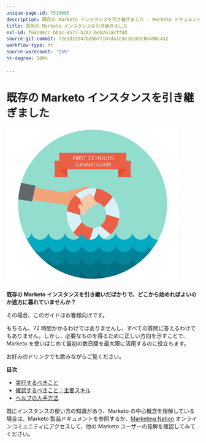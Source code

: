 ```yaml
---
unique-page-id: 7516605
description: 既存の Marketo インスタンスを引き継ぎました - Marketo ドキュメント - 製品ドキュメント
title: 既存の Marketo インスタンスを引き継ぎました
exl-id: f64c04cc-bbac-4577-b242-be8263acff4d
source-git-commit: 72e1d29347bd5b77107da1e9c30169cb6490c432
workflow-type: ht
source-wordcount: '159'
ht-degree: 100%

---
```


# 既存の Marketo インスタンスを引き継ぎました

![](assets/help-ive-inherited-an-existing-marketo-instance.png)

**既存の Marketo インスタンスを引き継いだばかりで、どこから始めればよいのか途方に暮れていませんか？**

その場合、このガイドはお客様向けです。

もちろん、72 時間かかるわけではありませんし、すべての質問に答えるわけでもありません。しかし、必要なものを得るために正しい方向を示すことで、Marketo を使いはじめて最初の数日間を最大限に活用するのに役立ちます。

お好みのドリンクでも飲みながらご覧ください。

**目次**

* [実行するべきこと](/help/marketo/getting-started/inheriting-a-marketo-instance/items-to-check-off.md)
* [確認するべきこと：主要スキル](/help/marketo/getting-started/inheriting-a-marketo-instance/things-to-review-core-skills.md)
* [ヘルプの入手方法](/help/marketo/getting-started/inheriting-a-marketo-instance/ways-to-get-help.md)

既にインスタンスの使い方の知識があり、Marketo の中心概念を理解している場合は、Marketo 製品ドキュメントを参照するか、[Marketing Nation](https://nation.marketo.com/) オンラインコミュニティにアクセスして、他の Marketo ユーザーの見解を確認してみてください。
